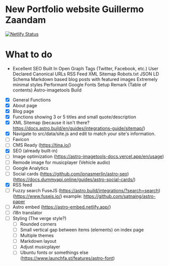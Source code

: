 # New Portfolio website Guillermo Zaandam

[![Netlify Status](https://api.netlify.com/api/v1/badges/6aa49dbb-2dc9-4ee1-baab-5d80d4136677/deploy-status)](https://app.netlify.com/sites/astro-minimal-starter/deploys)

# What to do

- Excellent SEO Built In
  Open Graph Tags (Twitter, Facebook, etc.)
  User Declared Canonical URLs
  RSS Feed
  XML Sitemap
  Robots.txt
  JSON LD Schema
  Markdown based blog posts with featured images
  Extremely minimal styles
  Performant Google Fonts Setup
  Remark (Table of contents)
  Astro-imagetools
  Build

- [x] General Functions
- [x] About page
- [x] Blog page
- [x] Functions showing 3 or 5 titles and small quote/description
- [x] XML Sitemap (because it isn't there? https://docs.astro.build/en/guides/integrations-guide/sitemap/)
- [x] Navigate to src/data/site.js and edit to match your site's information.
- [ ] Favicon
- [ ] CMS Ready (https://tina.io/)
- [x] SEO (already built-in)
- [ ] Image optimization (https://astro-imagetools-docs.vercel.app/en/usage)
- [ ] Remode image for musicplayer (Vehicle audio)
- [ ] Google Analytics
- [ ] Social cards (https://github.com/jonasmerlin/astro-seo) (https://docs.dummyapi.online/guides/astro-social-cards/)
- [x] RSS feed
- [ ] Fuzzy search FuseJS (https://astro.build/integrations/?search=search) (https://www.fusejs.io/) example: https://github.com/satnaing/astro-paper
- [ ] Astro embed (https://astro-embed.netlify.app/)
- [ ] i18n translator
- [ ] Styling (The verge style?)
  - [ ] Rounded corners
  - [ ] Small vertical gap between items (elements) on index page
  - [ ] Multiple themes
  - [ ] Markdown layout
  - [ ] Adjust musicplayer
  - [ ] Ubuntu fonts or somethings else (https://www.launchfa.st/features/astro-font)
